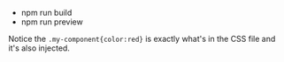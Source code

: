 - npm run build
- npm run preview

Notice the `.my-component{color:red}` is exactly what's in the CSS file and it's also injected.
